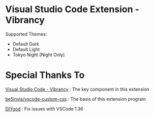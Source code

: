 # Visual Studio Code Extension - Vibrancy

Supported Themes:

- Default Dark
- Default Light
- Tokyo Night (Night Only)

# Special Thanks To

[Visual Studio Code - Vibrancy](https://github.com/EYHN/vscode-vibrancy) : The key component in this extension

[be5invis/vscode-custom-css](https://github.com/be5invis/vscode-custom-css) : The basis of this extension program

[DIYgod](https://github.com/microsoft/vscode/issues/32257#issuecomment-509936623) : Fix issues with VSCode 1.36
